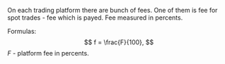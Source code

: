 On each trading platform there are bunch of fees.
One of them is fee for spot trades - fee which is payed. Fee measured in percents.

Formulas:
$$
f = \frac{F}{100},
$$
$F$ - platform fee in percents.

